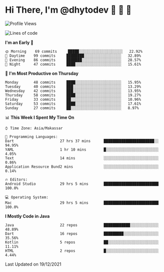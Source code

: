 # Hi There, I'm @dhytodev 👋 👋 👋

<!--
**DhytoDev/dhytodev** is a ✨ _special_ ✨ repository because its `README.md` (this file) appears on your GitHub profile.

Here are some ideas to get you started:

- 🔭 I’m currently working on ...
- 🌱 I’m currently learning ...
- 👯 I’m looking to collaborate on ...
- 🤔 I’m looking for help with ...
- 💬 Ask me about ...
- 📫 How to reach me: ...
- 😄 Pronouns: ...
- ⚡ Fun fact: ...
-->

<!--START_SECTION:waka-->
![Profile Views](http://img.shields.io/badge/Profile%20Views-0-blue)

![Lines of code](https://img.shields.io/badge/From%20Hello%20World%20I%27ve%20Written-138%20Thousand%20lines%20of%20code-blue)

**I'm an Early 🐤** 

```text
🌞 Morning    69 commits     █████░░░░░░░░░░░░░░░░░░░░   22.92% 
🌆 Daytime    99 commits     ████████░░░░░░░░░░░░░░░░░   32.89% 
🌃 Evening    86 commits     ███████░░░░░░░░░░░░░░░░░░   28.57% 
🌙 Night      47 commits     ████░░░░░░░░░░░░░░░░░░░░░   15.61%

```
📅 **I'm Most Productive on Thursday** 

```text
Monday       48 commits     ████░░░░░░░░░░░░░░░░░░░░░   15.95% 
Tuesday      40 commits     ███░░░░░░░░░░░░░░░░░░░░░░   13.29% 
Wednesday    42 commits     ███░░░░░░░░░░░░░░░░░░░░░░   13.95% 
Thursday     58 commits     ████░░░░░░░░░░░░░░░░░░░░░   19.27% 
Friday       33 commits     ██░░░░░░░░░░░░░░░░░░░░░░░   10.96% 
Saturday     53 commits     ████░░░░░░░░░░░░░░░░░░░░░   17.61% 
Sunday       27 commits     ██░░░░░░░░░░░░░░░░░░░░░░░   8.97%

```


📊 **This Week I Spent My Time On** 

```text
⌚︎ Time Zone: Asia/Makassar

💬 Programming Languages: 
Dart                     27 hrs 37 mins      ███████████████████████░░   94.95% 
YAML                     1 hr 10 mins        █░░░░░░░░░░░░░░░░░░░░░░░░   4.05% 
Text                     14 mins             ░░░░░░░░░░░░░░░░░░░░░░░░░   0.86% 
Application Resource Bund2 mins              ░░░░░░░░░░░░░░░░░░░░░░░░░   0.14%

🔥 Editors: 
Android Studio           29 hrs 5 mins       █████████████████████████   100.0%

💻 Operating System: 
Mac                      29 hrs 5 mins       █████████████████████████   100.0%

```

**I Mostly Code in Java** 

```text
Java                     22 repos            ████████████░░░░░░░░░░░░░   48.89% 
Dart                     16 repos            █████████░░░░░░░░░░░░░░░░   35.56% 
Kotlin                   5 repos             ██░░░░░░░░░░░░░░░░░░░░░░░   11.11% 
HTML                     2 repos             █░░░░░░░░░░░░░░░░░░░░░░░░   4.44%

```



 Last Updated on 19/12/2021
<!--END_SECTION:waka-->
